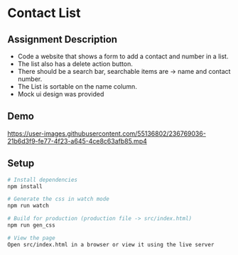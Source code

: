 # Contact List

## Assignment Description
 - Code a website that shows a form to add a contact and number in a list.
 - The list also has a delete action button. 
 - There should be a search bar, searchable items are -> name and contact number.
 - The List is sortable on the name column.
 - Mock ui design was provided
 
## Demo

https://user-images.githubusercontent.com/55136802/236769036-21b6d3f9-fe77-4f23-a645-4ce8c63afb85.mp4

## Setup

```bash
# Install dependencies
npm install

# Generate the css in watch mode
npm run watch

# Build for production (production file -> src/index.html)
npm run gen_css

# View the page
Open src/index.html in a browser or view it using the live server
```

